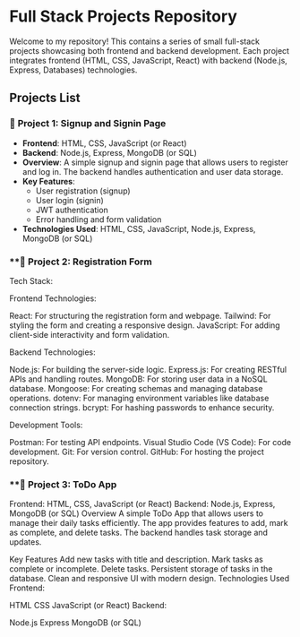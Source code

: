 # Full Stack Projects Repository

Welcome to my repository! This contains a series of small full-stack projects showcasing both frontend and backend development. Each project integrates frontend (HTML, CSS, JavaScript, React) with backend (Node.js, Express, Databases) technologies.

## Projects List

### 📝 **Project 1: Signup and Signin Page**
   - **Frontend**: HTML, CSS, JavaScript (or React)
   - **Backend**: Node.js, Express, MongoDB (or SQL)
   - **Overview**: A simple signup and signin page that allows users to register and log in. The backend handles authentication and user data storage.
   - **Key Features**:
     - User registration (signup)
     - User login (signin)
     - JWT authentication
     - Error handling and form validation
   - **Technologies Used**: HTML, CSS, JavaScript, Node.js, Express, MongoDB (or SQL)

### **📝 Project 2: Registration Form

Tech Stack:

Frontend Technologies:

React: For structuring the registration form and webpage.
Tailwind: For styling the form and creating a responsive design.
JavaScript: For adding client-side interactivity and form validation.

Backend Technologies:

Node.js: For building the server-side logic.
Express.js: For creating RESTful APIs and handling routes.
MongoDB: For storing user data in a NoSQL database.
Mongoose: For creating schemas and managing database operations.
dotenv: For managing environment variables like database connection strings.
bcrypt: For hashing passwords to enhance security.

Development Tools:

Postman: For testing API endpoints.
Visual Studio Code (VS Code): For code development.
Git: For version control.
GitHub: For hosting the project repository.


### **📝 Project 3: ToDo App

Frontend: HTML, CSS, JavaScript (or React)
Backend: Node.js, Express, MongoDB (or SQL)
Overview
A simple ToDo App that allows users to manage their daily tasks efficiently. The app provides features to add, mark as complete, and delete tasks. The backend handles task storage and updates.

Key Features
Add new tasks with title and description.
Mark tasks as complete or incomplete.
Delete tasks.
Persistent storage of tasks in the database.
Clean and responsive UI with modern design.
Technologies Used
Frontend:

HTML
CSS
JavaScript (or React)
Backend:

Node.js
Express
MongoDB (or SQL)

